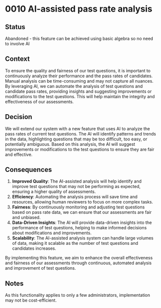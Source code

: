# 0010 AI-assisted pass rate analysis

## Status

Abandoned - this feature can be achieved using basic algebra so no need to involve AI

## Context

To ensure the quality and fairness of our test questions, it is important to continuously analyze their performance and the pass rates of candidates. Manual analysis can be time-consuming and may not capture all nuances. By leveraging AI, we can automate the analysis of test questions and candidate pass rates, providing insights and suggesting improvements or modifications to the test questions. This will help maintain the integrity and effectiveness of our assessments.

## Decision

We will extend our system with a new feature that uses AI to analyze the pass rates of current test questions. The AI will identify patterns and trends in the data, highlighting questions that may be too difficult, too easy, or potentially ambiguous. Based on this analysis, the AI will suggest improvements or modifications to the test questions to ensure they are fair and effective.

## Consequences

1. **Improved Quality**: The AI-assisted analysis will help identify and improve test questions that may not be performing as expected, ensuring a higher quality of assessments.
2. **Efficiency**: Automating the analysis process will save time and resources, allowing human reviewers to focus on more complex tasks.
3. **Fairness**: By continuously monitoring and adjusting test questions based on pass rate data, we can ensure that our assessments are fair and unbiased.
4. **Data-Driven Insights**: The AI will provide data-driven insights into the performance of test questions, helping to make informed decisions about modifications and improvements.
5. **Scalability**: The AI-assisted analysis system can handle large volumes of data, making it scalable as the number of test questions and candidates increases.

By implementing this feature, we aim to enhance the overall effectiveness and fairness of our assessments through continuous, automated analysis and improvement of test questions.

## Notes

As this functionality applies to only a few administrators, implementation may not be cost-efficient.
